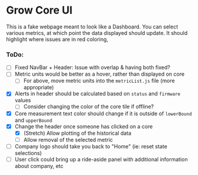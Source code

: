 # Grow Core UI

This is a fake webpage meant to look like a Dashboard. 
You can select various metrics, at which point the data displayed should update.
It should highlight where issues are in red coloring,

### ToDo:
- [ ] Fixed NavBar + Header: Issue with overlap & having both fixed?
- [ ] Metric units would be better as a hover, rather than displayed on core
  - [ ] For above, move metric units into the `metricList.js` file (more appropriate)
- [x] Alerts in header should be calculated based on `status` and `firmware` values
  - [ ] Consider changing the color of the core tile if offline?
- [x] Core measurement text color should change if it is outside of `lowerBound` and `upperBound`
- [x] Change the header once someone has clicked on a core
  - [X] (Stretch) Allow plotting of the historical data
  - [ ] Allow removal of the selected metric
- [ ] Company logo should take you back to "Home" (ie: reset state selections)
- [ ] User click could bring up a ride-aside panel with additional information about company, etc
